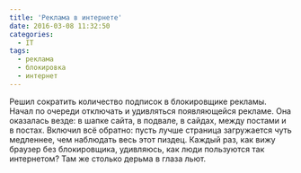 ```yaml
---
title: 'Реклама в интернете'
date: 2016-03-08 11:32:50
categories:
  - IT
tags:
  - реклама
  - блокировка
  - интернет
---
```


Решил сократить количество подписок в блокировщике рекламы. Начал по очереди отключать и удивляться
появляющейся рекламе. Она оказалась везде: в шапке сайта, в подвале, в сайдах, между постами и в
постах. Включил всё обратно: пусть лучше страница загружается чуть медленнее, чем наблюдать весь
этот пиздец. Каждый раз, как вижу браузер без блокировщика, удивляюсь, как люди пользуются так
интернетом? Там же столько дерьма в глаза льют.
